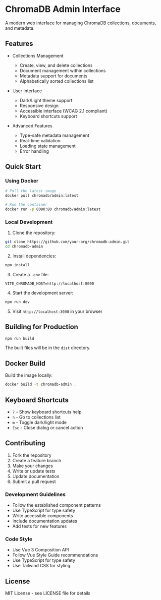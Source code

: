 # ChromaDB Admin Interface

A modern web interface for managing ChromaDB collections, documents, and metadata.

## Features

- Collections Management
  - Create, view, and delete collections
  - Document management within collections
  - Metadata support for documents
  - Alphabetically sorted collections list

- User Interface
  - Dark/Light theme support
  - Responsive design
  - Accessible interface (WCAG 2.1 compliant)
  - Keyboard shortcuts support

- Advanced Features
  - Type-safe metadata management
  - Real-time validation
  - Loading state management
  - Error handling

## Quick Start

### Using Docker

```bash
# Pull the latest image
docker pull chromadb/admin:latest

# Run the container
docker run -p 8080:80 chromadb/admin:latest
```

### Local Development

1. Clone the repository:

```bash
git clone https://github.com/your-org/chromadb-admin.git
cd chromadb-admin
```

2. Install dependencies:

```bash
npm install
```

3. Create a `.env` file:

```
VITE_CHROMADB_HOST=http://localhost:8000
```

4. Start the development server:

```bash
npm run dev
```

5. Visit `http://localhost:3000` in your browser

## Building for Production

```bash
npm run build
```

The built files will be in the `dist` directory.

## Docker Build

Build the image locally:

```bash
docker build -t chromadb-admin .
```

## Keyboard Shortcuts

- `?` - Show keyboard shortcuts help
- `h` - Go to collections list
- `m` - Toggle dark/light mode
- `Esc` - Close dialog or cancel action

## Contributing

1. Fork the repository
2. Create a feature branch
3. Make your changes
4. Write or update tests
5. Update documentation
6. Submit a pull request

### Development Guidelines

- Follow the established component patterns
- Use TypeScript for type safety
- Write accessible components
- Include documentation updates
- Add tests for new features

### Code Style

- Use Vue 3 Composition API
- Follow Vue Style Guide recommendations
- Use TypeScript for type safety
- Use Tailwind CSS for styling

## License

MIT License - see LICENSE file for details
